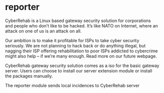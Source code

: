 # reporter

CyberRehab is a Linux based gateway security solution for corporations and people who don’t like to be hacked. It’s like NATO on Internet, where an attack on one of us is an attack on all.

Our ambition is to make it profitable for ISPs to take cyber security seriously. We are not planning to hack back or do anything illegal, but nagging their ISP offering rehabilitation to poor ISPs addicted to cybercrime might also help – if we’re many enough. Read more on our future webpage.

CyberRehab gateway security solution comes as a iso for the basic gateway server. Users can choose to install our server extension module or install the packages manually.

The reporter module sends local incidences to CyberRehab server
